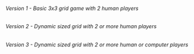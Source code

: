 ###### Version 1 - Basic 3x3 grid game with 2 human players

###### Version 2 - Dynamic sized grid with 2 or more human players

###### Version 3 - Dynamic sized grid with 2 or more human or computer players
